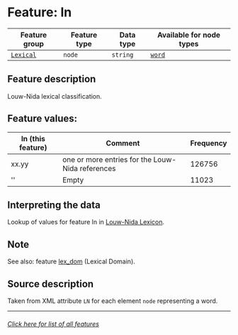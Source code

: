 # Feature: ln

Feature group | Feature type | Data type | Available for node types
---  | --- | --- | ---
[`Lexical`](home.md#lexical-features) | `node` | `string`  | [`word`](wordnodefeatures.md#readme)

## Feature description
Louw-Nida lexical classification.

## Feature values:

ln (this feature) | Comment | Frequency
--- | --- | ---
xx.yy  | one or more entries for the Louw-Nida references | 126756
'' | Empty | 11023

## Interpreting the data

Lookup of values for feature ln in [Louw-Nida Lexicon](https://www.laparola.net/greco/louwnida.php).

## Note

See also: feature [lex_dom](lex_dom.md#readme) (Lexical Domain).

## Source description

Taken from XML attribute `LN` for each element `node` representing a word.

---
###### [Click here for list of all features](home.md#readme)
